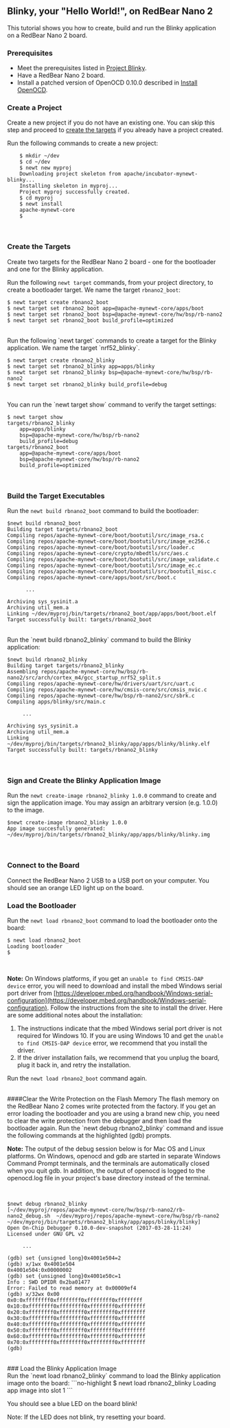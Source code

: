 ## Blinky, your "Hello World!", on RedBear Nano 2

This tutorial shows you how to create, build and run the Blinky application on a RedBear Nano 2 board.
<br>

### Prerequisites

* Meet the prerequisites listed in [Project Blinky](/os/tutorials/blinky.md).
* Have a RedBear Nano 2 board. 
* Install a patched version of OpenOCD 0.10.0 described in [Install OpenOCD](/os/get_started/cross_tools/).

### Create a Project  
Create a new project if you do not have an existing one.  You can skip this step and proceed to [create the targets](#create_targets) if you already have a project created.  

Run the following commands to create a new project:

```no-highlight
    $ mkdir ~/dev
    $ cd ~/dev
    $ newt new myproj
    Downloading project skeleton from apache/incubator-mynewt-blinky...
    Installing skeleton in myproj...
    Project myproj successfully created.
    $ cd myproj
    $ newt install
    apache-mynewt-core
    $
``` 

<br>

### <a name="create_targets"></a>Create the Targets

Create two targets for the RedBear Nano 2 board - one for the bootloader and one for the Blinky application.

Run the following `newt target` commands, from your project directory, to create a bootloader target. We name the target `rbnano2_boot`:

```no-highlight
$ newt target create rbnano2_boot
$ newt target set rbnano2_boot app=@apache-mynewt-core/apps/boot
$ newt target set rbnano2_boot bsp=@apache-mynewt-core/hw/bsp/rb-nano2
$ newt target set rbnano2_boot build_profile=optimized
```

<br>
Run the following `newt target` commands to create a target for the Blinky application. We name the target `nrf52_blinky`.

```no-highlight
$ newt target create rbnano2_blinky
$ newt target set rbnano2_blinky app=apps/blinky
$ newt target set rbnano2_blinky bsp=@apache-mynewt-core/hw/bsp/rb-nano2
$ newt target set rbnano2_blinky build_profile=debug
```
<br>
You can run the `newt target show` command to verify the target settings:

```no-highlight
$ newt target show 
targets/rbnano2_blinky
    app=apps/blinky
    bsp=@apache-mynewt-core/hw/bsp/rb-nano2
    build_profile=debug
targets/rbnano2_boot
    app=@apache-mynewt-core/apps/boot
    bsp=@apache-mynewt-core/hw/bsp/rb-nano2
    build_profile=optimized
```
<br>

### Build the Target Executables 

Run the `newt build rbnano2_boot` command to build the bootloader:

```no-highlight
$newt build rbnano2_boot
Building target targets/rbnano2_boot
Compiling repos/apache-mynewt-core/boot/bootutil/src/image_rsa.c
Compiling repos/apache-mynewt-core/boot/bootutil/src/image_ec256.c
Compiling repos/apache-mynewt-core/boot/bootutil/src/loader.c
Compiling repos/apache-mynewt-core/crypto/mbedtls/src/aes.c
Compiling repos/apache-mynewt-core/boot/bootutil/src/image_validate.c
Compiling repos/apache-mynewt-core/boot/bootutil/src/image_ec.c
Compiling repos/apache-mynewt-core/boot/bootutil/src/bootutil_misc.c
Compiling repos/apache-mynewt-core/apps/boot/src/boot.c

      ...

Archiving sys_sysinit.a
Archiving util_mem.a
Linking ~/dev/myproj/bin/targets/rbnano2_boot/app/apps/boot/boot.elf
Target successfully built: targets/rbnano2_boot
```

<br>
Run the `newt build rbnano2_blinky` command to build the Blinky application:

```no-highlight
$newt build rbnano2_blinky
Building target targets/rbnano2_blinky
Assembling repos/apache-mynewt-core/hw/bsp/rb-nano2/src/arch/cortex_m4/gcc_startup_nrf52_split.s
Compiling repos/apache-mynewt-core/hw/drivers/uart/src/uart.c
Compiling repos/apache-mynewt-core/hw/cmsis-core/src/cmsis_nvic.c
Compiling repos/apache-mynewt-core/hw/bsp/rb-nano2/src/sbrk.c
Compiling apps/blinky/src/main.c

     ...

Archiving sys_sysinit.a
Archiving util_mem.a
Linking ~/dev/myproj/bin/targets/rbnano2_blinky/app/apps/blinky/blinky.elf
Target successfully built: targets/rbnano2_blinky

```

<br>

### Sign and Create the Blinky Application Image 

Run the `newt create-image rbnano2_blinky 1.0.0` command to create and sign the application image. You may assign an arbitrary version (e.g. 1.0.0) to the image.

```no-highlight
$newt create-image rbnano2_blinky 1.0.0
App image succesfully generated: ~/dev/myproj/bin/targets/rbnano2_blinky/app/apps/blinky/blinky.img
```

<br>

### Connect to the Board

Connect the RedBear Nano 2 USB to a USB port on your computer. You should see an orange LED light up on the board.

        
### Load the Bootloader 

Run the `newt load rbnano2_boot` command to load the bootloader onto the board: 

```no-highlight
$ newt load rbnano2_boot
Loading bootloader
$
```
<br>

**Note:** On Windows platforms, if you get an `unable to find CMSIS-DAP device` error, you will need to download and install the mbed Windows serial port driver from [https://developer.mbed.org/handbook/Windows-serial-configuration](https://developer.mbed.org/handbook/Windows-serial-configuration). Follow the instructions from the site to install the driver.  Here are some additional notes about the installation:

1. The instructions indicate that the mbed Windows serial port driver is not required for Windows 10. If you are using Windows 10 and get the `unable to find CMSIS-DAP device` error, we recommend that you install the driver.
2. If the driver installation fails, we recommend that you unplug the board, plug it back in, and retry the installation.

Run the `newt load rbnano2_boot` command again.

<br>
####Clear the Write Protection on the Flash Memory
The flash memory on the RedBear Nano 2 comes write protected from the factory. If you get an error loading the bootloader and you are using a brand new chip, you need to clear the write protection from the debugger and then load the bootloader again.  Run the `newt debug rbnano2_blinky` command and issue the following commands at the highlighted (gdb) prompts.  

**Note:** The output of the debug session below is for Mac OS and Linux platforms. On Windows, openocd and gdb are started in separate Windows Command Prompt terminals, and the terminals are automatically closed when you quit gdb. In addition,  the output of openocd is logged to the openocd.log file in your project's base directory instead of the terminal.

<br>

```hl_lines="8 9 11 14"
$newt debug rbnano2_blinky
[~/dev/myproj/repos/apache-mynewt-core/hw/bsp/rb-nano2/rb-nano2_debug.sh  ~/dev/myproj/repos/apache-mynewt-core/hw/bsp/rb-nano2 ~/dev/myproj/bin/targets/rbnano2_blinky/app/apps/blinky/blinky]
Open On-Chip Debugger 0.10.0-dev-snapshot (2017-03-28-11:24)
Licensed under GNU GPL v2

     ...

(gdb) set {unsigned long}0x4001e504=2
(gdb) x/1wx 0x4001e504
0x4001e504:0x00000002
(gdb) set {unsigned long}0x4001e50c=1
Info : SWD DPIDR 0x2ba01477
Error: Failed to read memory at 0x00009ef4
(gdb) x/32wx 0x00
0x0:0xffffffff0xffffffff0xffffffff0xffffffff
0x10:0xffffffff0xffffffff0xffffffff0xffffffff
0x20:0xffffffff0xffffffff0xffffffff0xffffffff
0x30:0xffffffff0xffffffff0xffffffff0xffffffff
0x40:0xffffffff0xffffffff0xffffffff0xffffffff
0x50:0xffffffff0xffffffff0xffffffff0xffffffff
0x60:0xffffffff0xffffffff0xffffffff0xffffffff
0x70:0xffffffff0xffffffff0xffffffff0xffffffff
(gdb)
```
<br>
### Load the Blinky Application Image
<br>
Run the `newt load rbnano2_blinky` command to load the Blinky application image onto the board:
```no-highlight
$ newt load rbnano2_blinky
Loading app image into slot 1
```

You should see a blue LED on the board blink!

Note: If the LED does not blink, try resetting your board.
